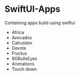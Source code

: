 # SwiftUI-Apps
 Containing apps build using swiftui
 
 
 <ul>
  <li>Africa</li>
  <li>Avocados</li>
  <li>Calculator</li>
  <li>Devote</li>
  <li>Fructus</li>
  <li>RGBullsEyes</li>
  <li>Animations</li>
  <li>Touch down</li>
</ul>  


